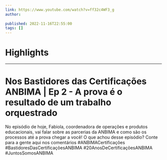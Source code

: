 ```yaml
---
link: https://www.youtube.com/watch?v=ff32c4WF3_g
author: 
   
published: 2022-11-16T22:55:00
tags: []
---
```

# Highlights


---
# Nos Bastidores das Certificações ANBIMA | Ep 2 - A prova é o resultado de um trabalho orquestrado
No episódio de hoje, Fabiola, coordenadora de operações e produtos educacionais, vai falar sobre as parcerias da ANBIMA e como são os processos até a prova chegar a você! O que achou desse episódio? Conte para a gente aqui nos comentários #ANBIMACertificações #BastidoresDasCertificaçõesANBIMA #20AnosDeCertificaçõesANBIMA #JuntosSomosANBIMA